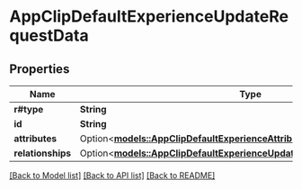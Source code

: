# AppClipDefaultExperienceUpdateRequestData

## Properties

Name | Type | Description | Notes
------------ | ------------- | ------------- | -------------
**r#type** | **String** |  | 
**id** | **String** |  | 
**attributes** | Option<[**models::AppClipDefaultExperienceAttributes**](AppClipDefaultExperience_attributes.md)> |  | [optional]
**relationships** | Option<[**models::AppClipDefaultExperienceUpdateRequestDataRelationships**](AppClipDefaultExperienceUpdateRequest_data_relationships.md)> |  | [optional]

[[Back to Model list]](../README.md#documentation-for-models) [[Back to API list]](../README.md#documentation-for-api-endpoints) [[Back to README]](../README.md)



